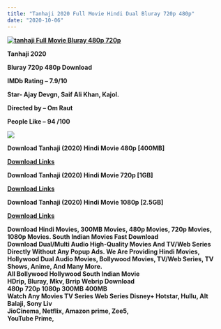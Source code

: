 ```yaml
---
title: "Tanhaji 2020 Full Movie Hindi Dual Bluray 720p 480p"
date: "2020-10-06"
---
```


[**![tanhaji Full Movie Bluray 480p 720p ](https://1.bp.blogspot.com/-0Jte38ANZGk/Xy6tjlP7fuI/AAAAAAAAET0/WaKpTkXvzsMBI1s5ZuZX6EugJjCyJKexACLcBGAsYHQ/s1600/NWCmWXXhXxn0.webp "Tanhaji Full Movie Bluray 480p 720p ")**](https://1.bp.blogspot.com/-0Jte38ANZGk/Xy6tjlP7fuI/AAAAAAAAET0/WaKpTkXvzsMBI1s5ZuZX6EugJjCyJKexACLcBGAsYHQ/s1600/NWCmWXXhXxn0.webp)

**Tanhaji 2020**

**Bluray 720p 480p Download**

**IMDb Rating – 7.9/10**

**Star- Ajay Devgn, Saif Ali Khan, Kajol.**

**Directed by – Om Raut**

**People Like – 94 /100**

[**![](https://1.bp.blogspot.com/-J0qgUqm4iuU/XpM5WnTcmHI/AAAAAAAABOE/zW0fqdLhXjYwYe8K5GqCxMlcg8B9xvP2gCLcBGAsYHQ/s1600/filmy.jpg)**](https://1.bp.blogspot.com/-J0qgUqm4iuU/XpM5WnTcmHI/AAAAAAAABOE/zW0fqdLhXjYwYe8K5GqCxMlcg8B9xvP2gCLcBGAsYHQ/s1600/filmy.jpg)

**Download Tanhaji (2020) Hindi Movie 480p \[400MB\]**

[**Download Links**](https://myglinks.xyz/3767)

**Download Tanhaji (2020) Hindi Movie 720p \[1GB\]**

[**Download Links**](https://myglinks.xyz/3768)

**Download Tanhaji (2020) Hindi Movie 1080p \[2.5GB\]** 

[**Download Links**](https://royalfitness.xyz/archives/537)

**Download Hindi Movies, 300MB Movies, 480p Movies, 720p Movies, 1080p Movies. South Indian Movies Fast Download**  
**Download Dual/Multi Audio High-Quality Movies And TV/Web Series Directly Without Any Popup Ads. We Are Providing Hindi Movies, Hollywood Dual Audio Movies, Bollywood Movies, TV/Web Series, TV Shows, Anime, And Many More.**  
**All Bollywood Hollywood South Indian Movie**  
**HDrip, Bluray, Mkv, Brrip Webrip Download**  
**480p 720p 1080p 300MB 400MB**   
**Watch Any Movies TV Series Web Series Disney+ Hotstar, Hullu, Alt Balaji, Sony Liv**  
**JioCinema, Netflix, Amazon prime, Zee5,**  
**YouTube Prime,**
